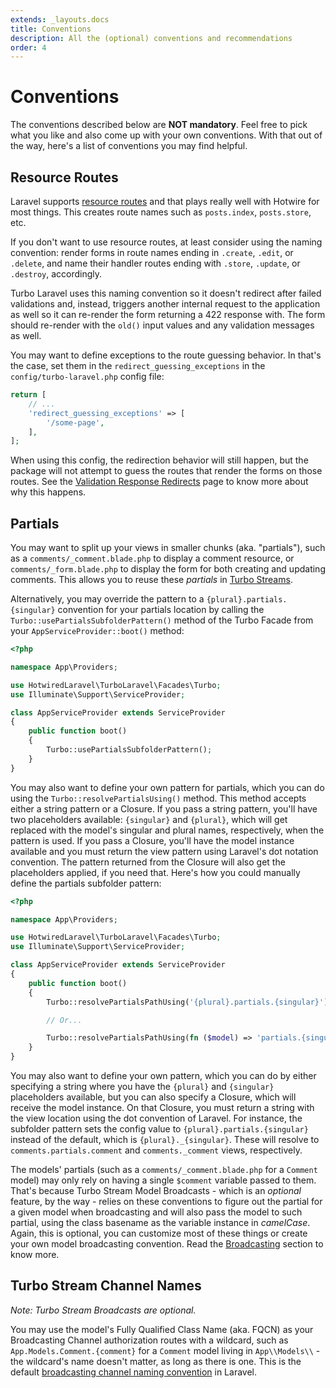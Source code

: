 ```yaml
---
extends: _layouts.docs
title: Conventions
description: All the (optional) conventions and recommendations
order: 4
---
```


# Conventions

The conventions described below are **NOT mandatory**. Feel free to pick what you like and also come up with your own conventions. With that out of the way, here's a list of conventions you may find helpful.

## Resource Routes

Laravel supports [resource routes](https://laravel.com/docs/controllers#resource-controllers) and that plays really well with Hotwire for most things. This creates route names such as `posts.index`, `posts.store`, etc.

If you don't want to use resource routes, at least consider using the naming convention: render forms in route names ending in `.create`, `.edit`, or `.delete`, and name their handler routes ending with `.store`, `.update`, or `.destroy`, accordingly.

Turbo Laravel uses this naming convention so it doesn't redirect after failed validations and, instead, triggers another internal request to the application as well so it can re-render the form returning a 422 response with. The form should re-render with the `old()` input values and any validation messages as well.

You may want to define exceptions to the route guessing behavior. In that's the case, set them in the `redirect_guessing_exceptions` in the `config/turbo-laravel.php` config file:

```php
return [
    // ...
    'redirect_guessing_exceptions' => [
        '/some-page',
    ],
];
```

When using this config, the redirection behavior will still happen, but the package will not attempt to guess the routes that render the forms on those routes. See the [Validation Response Redirects](/docs/validation-response-redirects) page to know more about why this happens.

## Partials

You may want to split up your views in smaller chunks (aka. "partials"), such as a `comments/_comment.blade.php` to display a comment resource, or `comments/_form.blade.php` to display the form for both creating and updating comments. This allows you to reuse these _partials_ in [Turbo Streams](/docs/turbo-streams).

Alternatively, you may override the pattern to a `{plural}.partials.{singular}` convention for your partials location by calling the `Turbo::usePartialsSubfolderPattern()` method of the Turbo Facade from your `AppServiceProvider::boot()` method:

```php
<?php

namespace App\Providers;

use HotwiredLaravel\TurboLaravel\Facades\Turbo;
use Illuminate\Support\ServiceProvider;

class AppServiceProvider extends ServiceProvider
{
    public function boot()
    {
        Turbo::usePartialsSubfolderPattern();
    }
}
```

You may also want to define your own pattern for partials, which you can do using the `Turbo::resolvePartialsUsing()` method. This method accepts either a string pattern or a Closure. If you pass a string pattern, you'll have two placeholders available: `{singular}` and `{plural}`, which will get replaced with the model's singular and plural names, respectively, when the pattern is used. If you pass a Closure, you'll have the model instance available and you must return the view pattern using Laravel's dot notation convention. The pattern returned from the Closure will also get the placeholders applied, if you need that. Here's how you could manually define the partials subfolder pattern:

```php
<?php

namespace App\Providers;

use HotwiredLaravel\TurboLaravel\Facades\Turbo;
use Illuminate\Support\ServiceProvider;

class AppServiceProvider extends ServiceProvider
{
    public function boot()
    {
        Turbo::resolvePartialsPathUsing('{plural}.partials.{singular}');

        // Or...

        Turbo::resolvePartialsPathUsing(fn ($model) => 'partials.{singular}');
    }
}
```

You may also want to define your own pattern, which you can do by either specifying a string where you have the `{plural}` and `{singular}` placeholders available, but you can also specify a Closure, which will receive the model instance. On that Closure, you must return a string with the view location using the dot convention of Laravel. For instance, the subfolder pattern sets the config value to `{plural}.partials.{singular}` instead of the default, which is `{plural}._{singular}`. These will resolve to `comments.partials.comment` and `comments._comment` views, respectively.

The models' partials (such as a `comments/_comment.blade.php` for a `Comment` model) may only rely on having a single `$comment` variable passed to them. That's because Turbo Stream Model Broadcasts - which is an _optional_ feature, by the way - relies on these conventions to figure out the partial for a given model when broadcasting and will also pass the model to such partial, using the class basename as the variable instance in _camelCase_. Again, this is optional, you can customize most of these things or create your own model broadcasting convention. Read the [Broadcasting](/docs/broadcasting) section to know more.

## Turbo Stream Channel Names

_Note: Turbo Stream Broadcasts are optional._

You may use the model's Fully Qualified Class Name (aka. FQCN) as your Broadcasting Channel authorization routes with a wildcard, such as `App.Models.Comment.{comment}` for a `Comment` model living in `App\\Models\\` - the wildcard's name doesn't matter, as long as there is one. This is the default [broadcasting channel naming convention](https://laravel.com/docs/8.x/broadcasting#model-broadcasting-conventions) in Laravel.
